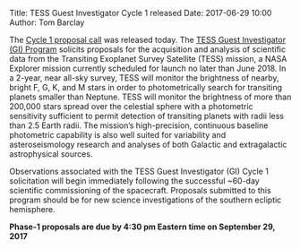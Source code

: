 Title: TESS Guest Investigator Cycle 1 released
Date: 2017-06-29 10:00
Author: Tom Barclay

The [Cycle 1 proposal call](https://nspires.nasaprs.com/external/solicitations/summary.do?method=init&solId={7136D288-E4F8-8657-F280-6A4318467883}&path=open) was released today. The [TESS Guest Investigator (GI) Program](proposing-investigations.html) solicits proposals for the acquisition and analysis of scientific data from the Transiting Exoplanet Survey Satellite (TESS) mission, a NASA Explorer mission currently scheduled for launch no later than June 2018. In a 2-year, near all-sky survey, TESS will monitor the brightness of nearby, bright F, G, K, and M stars in order to photometrically search for transiting planets smaller than Neptune. TESS will monitor the brightness of more than 200,000 stars spread over the celestial sphere with a photometric sensitivity sufficient to permit detection of transiting planets with radii less than 2.5 Earth radii. The mission’s high-precision, continuous baseline photometric capability is also well suited for variability and asteroseismology research and analyses of both Galactic and extragalactic astrophysical sources.

Observations associated with the TESS Guest Investigator (GI) Cycle 1 solicitation will begin immediately following the successful ~60-day scientific commissioning of the spacecraft. Proposals submitted to this program should be for new science investigations of the southern ecliptic hemisphere.

**Phase-1 proposals are due by 4:30 pm Eastern time on September 29, 2017**